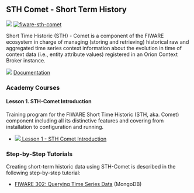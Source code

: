 <hr class="core" style="display:none"/>
<h2>STH Comet - Short Term History</h2>

[![](https://nexus.lab.fiware.org/repository/raw/public/badges/chapters/core.svg)](https://www.fiware.org/developers/catalogue/)
[![fiware-sth-comet](https://nexus.lab.fiware.org/repository/raw/public/badges/stackoverflow/sth-comet.svg)](http://stackoverflow.com/questions/tagged/fiware-sth-comet)

Short Time Historic (STH) - Comet is a component of the FIWARE ecosystem in charge of managing (storing and retrieving)
historical raw and aggregated time series context information about the evolution in time of context data (i.e., entity
attribute values) registered in an Orion Context Broker instance.

![](https://fiware.github.io/academy/img/books.png) [Documentation](https://fiware-sth-comet.rtfd.io)

<h3>Academy Courses</h3>

<h4>Lesson 1. STH-Comet Introduction</h4>

Training program for the FIWARE Short Time Historic (STH, aka. Comet) component including all its distinctive features
and covering from installation to configuration and running.

-   <a href="https://fiware.github.io/academy/sth-comet/sth-comet1.pdf">![](https://fiware.github.io/academy/img/pdf.png)
    Lesson 1 - STH Comet Introduction</a>

<h3>Step-by-Step Tutorials</h3>

Creating short-term historic data using STH-Comet is described in the following step-by-step tutorial:

-   [FIWARE 302: Querying Time Series Data](https://fiware-tutorials.readthedocs.io/en/latest/short-term-history)
    (MongoDB)
